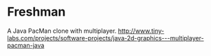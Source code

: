 # Freshman
A Java PacMan clone with multiplayer.
http://www.tiny-labs.com/projects/software-projects/java-2d-graphics---multiplayer-pacman-java